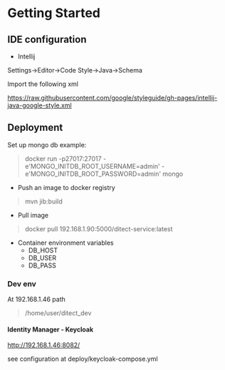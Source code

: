 # Getting Started

## IDE configuration

- Intellij

Settings->Editor->Code Style->Java->Schema

Import the following xml

https://raw.githubusercontent.com/google/styleguide/gh-pages/intellij-java-google-style.xml

## Deployment
Set up mongo db example:
> docker run -p27017:27017 -e'MONGO_INITDB_ROOT_USERNAME=admin' -e'MONGO_INITDB_ROOT_PASSWORD=admin' mongo

- Push an image to docker registry

> mvn jib:build

- Pull image
> docker pull 192.168.1.90:5000/ditect-service:latest

- Container environment variables
    -   DB_HOST
    -   DB_USER
    -   DB_PASS
    
### Dev env

At 192.168.1.46 path
> /home/user/ditect_dev

#### Identity Manager - Keycloak

http://192.168.1.46:8082/

see configuration at deploy/keycloak-compose.yml
